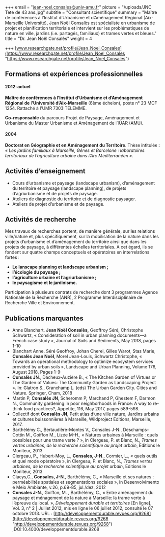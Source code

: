 +++
email = "jean-noel.consales@univ-amu.fr"
picture = "/uploads/JNC Tete de 43 ans.jpg"
subtitle = "Consultant scientifique"
summary = "Maître de conférences à l’Institut d’Urbanisme et d’Aménagement Régional (Aix-Marseille Université), Jean Noël Consalès est spécialiste en urbanisme de projet et planification territoriale et intervient sur les problématiques de nature en ville, jardins (i.e. partagés, familiaux) et trames vertes et bleues."
title = "Dr. Jean Noël Consalès"
weight = 4

+++
[www.researchgate.net/profile/Jean_Noel_Consales](https://www.researchgate.net/profile/Jean_Noel_Consales "https://www.researchgate.net/profile/Jean_Noel_Consales")

## Formations et expériences professionnelles

#### 2012-actuel

**Maître de conférences à l’Institut d’Urbanisme et d’Aménagement Régional de l’Université d’Aix-Marseille** (6ème échelon), poste n° 23 MCF 1254. Rattaché à l’UMR 7303 TELEMME.

**Co-responsable** du parcours Projet de Paysage, Aménagement et Urbanisme du Master Urbanisme et Aménagement de l’IUAR (AMU).

#### 2004

**Doctorat en Géographie et en Aménagement du Territoire**. Thèse intitulée : _« Les jardins familiaux à Marseille, Gênes et Barcelone : laboratoires territoriaux de l’agriculture urbaine dans l’Arc Méditerranéen »._

## Activités d’enseignement

* Cours d’urbanisme et paysage (landscape urbanism), d’aménagement du territoire et paysage (landscape planning), de projets d’agriurbanisme et de projets de paysage.
* Ateliers de diagnostic du territoire et de diagnostic paysager.
* Ateliers de projet d’urbanisme et de paysage.

## Activités de recherche

Mes travaux de recherches portent, de manière générale, sur les relations ville/nature et, plus spécifiquement, sur la mobilisation de la nature dans les projets d’urbanisme et d’aménagement du territoire ainsi que dans les projets de paysage, à différentes échelles territoriales. A cet égard, ils se fondent sur quatre champs conceptuels et opératoires en interrelations fortes :

* **Le lanscape planning et landscape urbanism ;**
* **l’écologie du paysage ;**
* **l’agriculture urbaine et l’agriurbanisme ;**
* **le paysagisme et le jardinisme.**

Participation à plusieurs contrats de recherche dont 3 programmes Agence Nationale de la Recherche (ANR), 2 Programme Interdisciplinaire de Recherche Ville et Environnement.

## Publications marquantes

* Anne Blanchart, **Jean Noël Consalès,** Geoffroy Séré, Christophe Schwartz, « Consideration of soil in urban planning documents—a French case study », Journal of Soils and Sediments, May 2018, pages 1-10
* Blanchart Anne, Séré Geoffroy, Johan Cherel, Gilles Warot, Stas Marie, **Consalès Jean Noël**, Morel Jean-Louis, Schwartz Christophe, « Towards an operational methodology to optimize ecosystem services provided by urban soils », Landscape and Urban Planning, Volume 176, August 2018, Pages 1-9
* **Consalès JN**., Dacheux-Auzière B., « The Kitchen Garden of Virtues or The Garden of Values: The Community Garden as Landscaping Project ». In: Glatron S., Granchamp L. (eds) The Urban Garden City. Cities and Nature. Springer, Cham, 2018
* Martin P, **Consalès JN**, Scheromm P, Marchand P, Ghestem F, Darmon N., Community gardening in poor neighborhoods in France: A way to re-think food practices?, Appetite, 116, May 2017, pages 589-598.
* Collectif dont **Consalès JN**, Petit atlas d’une ville nature, Jardins urbains et cultures buissonnières à Marseille, Wildproject Editions, Marseille, 2017.
* Barthélémy C., Bertaudière-Montes V., Consales J-N., Deschamps-Cottin M., Goiffon M., Lizée M-H., « Natures urbaines à Marseille : quels possibles pour une trame verte ? », in Clergeau, P. et Blanc, N., _Trames vertes urbaines, de la recherche scientifique au projet urbain_, Editions le Moniteur, 2013
* Clergeau, P., Hubert-Moy, L., **Consales, J-N**., Cormier, L., « quels outils et quel mode opératoire », in Clergeau, P. et Blanc, N., _Trames vertes urbaines, de la recherche scientifique au projet urbain_, Editions le Moniteur, 2013
* Claeys,C., **Consales, J-N**., Barthélémy, C., « Marseille et ses natures : perméabilités spatiales et segmentations sociales », in Desenvolvimento e Meio Ambiante, v.26, p.69-85, jul./dez, 2012
* **Consales J-N**., Goiffon, M. , Barthélémy, C., « Entre aménagement du paysage et ménagement de la nature à Marseille: la trame verte à l’épreuve du local. », _Développement durable et territoires_ \[En ligne\], Vol. 3, n° 2 | Juillet 2012, mis en ligne le 06 juillet 2012, consulté le 07 octobre 2013. URL : [http://developpementdurable.revues.org/9268](http://developpementdurable.revues.org/9268 "http://developpementdurable.revues.org/9268") ;DOI:10.4000/developpementdurable.9268
